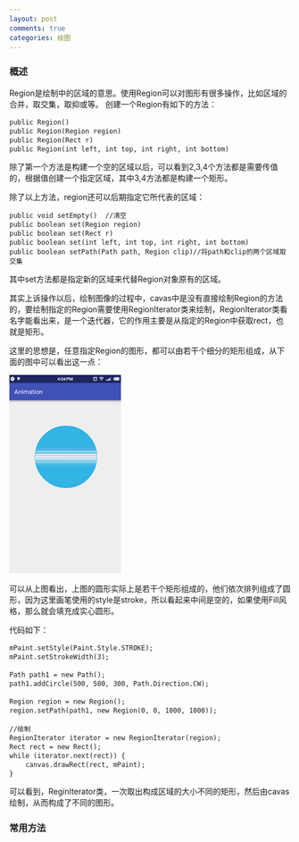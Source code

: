 ```yaml
---
layout: post
comments: true
categories: 绘图
---
```

### 概述

  Region是绘制中的区域的意思。使用Region可以对图形有很多操作，比如区域的合并，取交集，取抑或等。
  创建一个Region有如下的方法：

	public Region()  
	public Region(Region region) 
	public Region(Rect r)  
	public Region(int left, int top, int right, int bottom) 

  除了第一个方法是构建一个空的区域以后，可以看到2,3,4个方法都是需要传值的，根据值创建一个指定区域，其中3,4方法都是构建一个矩形。

  除了以上方法，region还可以后期指定它所代表的区域：
  
	public void setEmpty()  //清空
	public boolean set(Region region)   
	public boolean set(Rect r)   
	public boolean set(int left, int top, int right, int bottom)   
	public boolean setPath(Path path, Region clip)//将path和clip的两个区域取交集

  其中set方法都是指定新的区域来代替Region对象原有的区域。

  其实上诉操作以后，绘制图像的过程中，cavas中是没有直接绘制Region的方法的，要绘制指定的Region需要使用RegionIterator类来绘制，RegionIterator类看名字能看出来，是一个迭代器，它的作用主要是从指定的Region中获取rect，也就是矩形。

  这里的思想是，任意指定Region的图形，都可以由若干个细分的矩形组成，从下面的图中可以看出这一点：

  ![region](/icons/draw/region.png)

  可以从上图看出，上图的圆形实际上是若干个矩形组成的，他们依次排列组成了圆形，因为这里画笔使用的style是stroke，所以看起来中间是空的，如果使用Fill风格，那么就会填充成实心圆形。

  代码如下：

	mPaint.setStyle(Paint.Style.STROKE);
	mPaint.setStrokeWidth(3);
	
	Path path1 = new Path();
	path1.addCircle(500, 500, 300, Path.Direction.CW);
	
	Region region = new Region();
	region.setPath(path1, new Region(0, 0, 1000, 1000));
	
	//绘制
	RegionIterator iterator = new RegionIterator(region);
	Rect rect = new Rect();
	while (iterator.next(rect)) {
	    canvas.drawRect(rect, mPaint);
	}

  可以看到，ReginIterator类，一次取出构成区域的大小不同的矩形，然后由cavas绘制，从而构成了不同的图形。

### 常用方法

  
	

  

  

  

  
  

  


